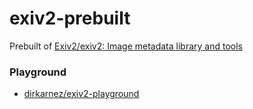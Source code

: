 exiv2-prebuilt
==============
Prebuilt of [Exiv2/exiv2: Image metadata library and tools](https://github.com/Exiv2/exiv2)

### Playground
- [dirkarnez/exiv2-playground](https://github.com/dirkarnez/exiv2-playground)
